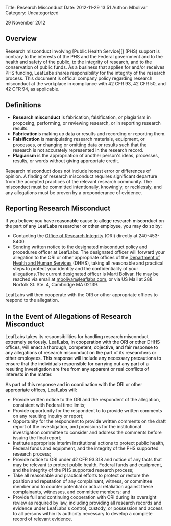 Title: Research Misconduct
Date: 2012-11-29 13:51
Author: Mbolivar
Category: Uncategorized

29 November 2012

Overview
--------

</p>
<span id="internal-source-marker_0.9579798097256571">Research misconduct
involving [Public Health Service][] (PHS) support is contrary to the
interests of the PHS and the Federal government and to the health and
safety of the public, to the integrity of research, and to the
conservation of public funds. As a business that applies for and/or
receives PHS funding, LeafLabs shares responsibility for the integrity
of the research process. This document is official company policy
regarding research misconduct at the workplace in compliance with 42 CFR
93, 42 CFR 50, and 42 CFR 94, as applicable.</span>

Definitions
-----------

</p>

-   **Research misconduct** is fabrication, falsification, or plagiarism
    in proposing, performing, or reviewing research, or in reporting
    research results.
-   **Fabrication**is making up data or results and recording or
    reporting them.
-   **Falsification** is manipulating research materials, equipment, or
    processes, or changing or omitting data or results such that the
    research is not accurately represented in the research record.
-   <span style="font-weight: bold;">Plagiarism</span> is the
    appropriation of another person's ideas, processes, results, or
    words without giving appropriate credit.

</p>
<span id="internal-source-marker_0.9579798097256571">Research misconduct
does not include honest error or differences of opinion. A finding of
research misconduct requires significant departure from the accepted
practices of the relevant research community. The misconduct must be
committed intentionally, knowingly, or recklessly, and any allegations
must be proven by a preponderance of evidence.</span>

Reporting Research Misconduct
-----------------------------

</p>
<span style="color: #000000;">If you believe you have reasonable cause
to allege research misconduct on the part of any LeafLabs researcher or
other employee, you may do so by:</span>

-   Contacting the [Office of Research Integrity][] (ORI) directly at
    240-453-8400.
-   Sending written notice to the designated misconduct policy and
    procedures officer at LeafLabs. The designated officer will forward
    your allegation to the ORI or other appropriate offices of the
    [Department of Health and Human Services][] (DHHS), taking all
    reasonable and practical steps to protect your identity and the
    confidentiality of your allegations.The current designated officer
    is Marti Bolivar. He may be reached via email
    at [mbolivar@leaflabs.com][], or via US Mail at 288 Norfolk St. Ste.
    4, Cambridge MA 02139.

</p>
LeafLabs will then cooperate with the ORI or other appropriate offices
to respond to the allegation.

<span style="color: #000000;"> </span>

In the Event of Allegations of Research Misconduct
--------------------------------------------------

</p>
<span style="color: #000000;">LeafLabs takes its responsibilities for
handling research misconduct extremely seriously. LeafLabs, in
cooperation with the ORI or other DHHS offices, will enact a thorough,
competent, objective, and fair response to any allegations of research
misconduct on the part of its researchers or other employees. This
response will include any necessary precautions to ensure that the
individuals responsible for carrying out any part of a resulting
investigation are free from any apparent or real conflicts of interests
in the matter.</span>

<span style="color: #000000;">As part of this response and in
coordination with the ORI or other appropriate offices, LeafLabs
will:</span>

-   Provide written notice to the ORI and the respondent of the
    allegation, consistent with Federal time limits;
-   Provide opportunity for the respondent to to provide written
    comments on any resulting inquiry or report;
-   Opportunity for the respondent to provide written comments on the
    draft report of the investigation, and provisions for the
    institutional investigation committee to consider and address the
    comments before issuing the final report;
-   Institute appropriate interim institutional actions to protect
    public health, Federal funds and equipment, and the integrity of the
    PHS supported research process;
-   Provide notice to ORI under 42 CFR 93.318 and notice of any facts
    that may be relevant to protect public health, Federal funds and
    equipment, and the integrity of the PHS supported research process;
-   Take all reasonable and practical efforts to protect or restore the
    position and reputation of any complainant, witness, or committee
    member and to counter potential or actual retaliation against these
    complainants, witnesses, and committee members; and
-   Provide full and continuing cooperation with ORI during its
    oversight review as required by law, including providing all
    research records and evidence under LeafLabs's control, custody, or
    possession and access to all persons within its authority necessary
    to develop a complete record of relevant evidence.

</p>

  [Public Health Service]: http://www.usphs.gov/
  [Office of Research Integrity]: http://www.ori.dhhs.gov/
  [Department of Health and Human Services]: http://www.hhs.gov/
  [mbolivar@leaflabs.com]: mailto:mbolivar@leaflabs.com

